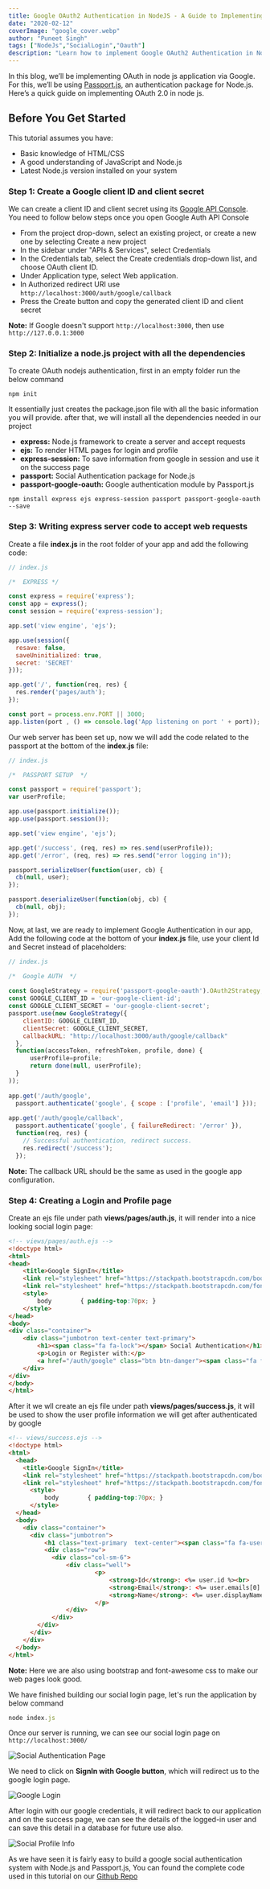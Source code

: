```yaml
---
title: Google OAuth2 Authentication in NodeJS - A Guide to Implementing OAuth in Node.js
date: "2020-02-12"
coverImage: "google_cover.webp"
author: "Puneet Singh"
tags: ["NodeJs","SocialLogin","Oauth"]
description: "Learn how to implement Google OAuth2 Authentication in NodeJS using Passport"
---
```


In this blog, we’ll be implementing  OAuth in node js application via Google. For this, we’ll be using [Passport.js](http://www.passportjs.org/), an authentication package for Node.js. Here’s a quick guide on implementing OAuth 2.0 in node js​. 

## Before You Get Started
This tutorial assumes you have:

*   Basic knowledge of HTML/CSS
*   A good understanding of JavaScript and Node.js
*   Latest Node.js version installed on your system

### Step 1: Create a Google client ID and client secret

We can create a client ID and client secret using its [Google API Console](https://console.developers.google.com/). You need to follow below steps once you open Google Auth API Console 

- From the project drop-down, select an existing project, or create a new one by selecting Create a new project
- In the sidebar under "APIs & Services", select Credentials
- In the Credentials tab, select the Create credentials drop-down list, and choose OAuth client ID.
- Under Application type, select Web application.
- In Authorized redirect URI use `http://localhost:3000/auth/google/callback`
- Press the Create button and copy the generated client ID and client secret

**Note:** If Google doesn't support `http://localhost:3000`, then use `http://127.0.0.1:3000`

### Step 2: Initialize a node.js project with all the dependencies

To create OAuth nodejs authentication, first in an empty folder run the below command

```
npm init
```
It essentially just creates the package.json file with all the basic information you will provide. after that, we will install all the dependencies needed in our project 


- **express:**  Node.js framework to create a server and accept requests
- **ejs:**  To render HTML pages for login and profile
- **express-session:**  To save information from google in session and use it on the success page
- **passport:** Social Authentication package for Node.js
- **passport-google-oauth:**  Google authentication module by Passport.js

```
npm install express ejs express-session passport passport-google-oauth --save
```


### Step 3: Writing express server code to accept web requests

Create a file **index.js** in the root folder of your app and add the following code: 


```javascript
// index.js

/*  EXPRESS */

const express = require('express');
const app = express();
const session = require('express-session');

app.set('view engine', 'ejs');

app.use(session({
  resave: false,
  saveUninitialized: true,
  secret: 'SECRET' 
}));

app.get('/', function(req, res) {
  res.render('pages/auth');
});

const port = process.env.PORT || 3000;
app.listen(port , () => console.log('App listening on port ' + port));
```

Our web server has been set up, now we will add the code related to the passport at the bottom of the **index.js** file:


```javascript
// index.js

/*  PASSPORT SETUP  */

const passport = require('passport');
var userProfile;

app.use(passport.initialize());
app.use(passport.session());

app.set('view engine', 'ejs');

app.get('/success', (req, res) => res.send(userProfile));
app.get('/error', (req, res) => res.send("error logging in"));

passport.serializeUser(function(user, cb) {
  cb(null, user);
});

passport.deserializeUser(function(obj, cb) {
  cb(null, obj);
});
```


Now, at last, we are ready to implement Google Authentication in our app, Add the following code at the bottom of your **index.js** file, use your client Id and Secret instead of placeholders:


```javascript
// index.js

/*  Google AUTH  */
 
const GoogleStrategy = require('passport-google-oauth').OAuth2Strategy;
const GOOGLE_CLIENT_ID = 'our-google-client-id';
const GOOGLE_CLIENT_SECRET = 'our-google-client-secret';
passport.use(new GoogleStrategy({
    clientID: GOOGLE_CLIENT_ID,
    clientSecret: GOOGLE_CLIENT_SECRET,
    callbackURL: "http://localhost:3000/auth/google/callback"
  },
  function(accessToken, refreshToken, profile, done) {
      userProfile=profile;
      return done(null, userProfile);
  }
));
 
app.get('/auth/google', 
  passport.authenticate('google', { scope : ['profile', 'email'] }));
 
app.get('/auth/google/callback', 
  passport.authenticate('google', { failureRedirect: '/error' }),
  function(req, res) {
    // Successful authentication, redirect success.
    res.redirect('/success');
  });

```
**Note:** The callback URL should be the same as used in the google app configuration.

### Step 4: Creating a Login and Profile page

Create an ejs file under path **views/pages/auth.js**, it will render into a nice looking social login page:

```html
<!-- views/pages/auth.ejs -->
<!doctype html>
<html>
<head>
    <title>Google SignIn</title>
    <link rel="stylesheet" href="https://stackpath.bootstrapcdn.com/bootstrap/4.4.1/css/bootstrap.min.css">
    <link rel="stylesheet" href="https://stackpath.bootstrapcdn.com/font-awesome/4.7.0/css/font-awesome.min.css">
    <style>
        body        { padding-top:70px; }
    </style>
</head>
<body>
<div class="container">
    <div class="jumbotron text-center text-primary">
        <h1><span class="fa fa-lock"></span> Social Authentication</h1>
        <p>Login or Register with:</p>
        <a href="/auth/google" class="btn btn-danger"><span class="fa fa-google"></span> SignIn with Google</a>
    </div>
</div>
</body>
</html> 
```

After it we wll create an ejs file under path **views/pages/success.js**, it will be used to show the user profile information we will get after authenticated by google

```html
<!-- views/success.ejs -->
<!doctype html>
<html>
  <head>
    <title>Google SignIn</title>
    <link rel="stylesheet" href="https://stackpath.bootstrapcdn.com/bootstrap/4.4.1/css/bootstrap.min.css"> <!-- load bootstrap css -->
    <link rel="stylesheet" href="https://stackpath.bootstrapcdn.com/font-awesome/4.7.0/css/font-awesome.min.css"> <!-- load fontawesome -->
      <style>
          body        { padding-top:70px; }
      </style>
  </head>
  <body>
    <div class="container">
      <div class="jumbotron">
          <h1 class="text-primary  text-center"><span class="fa fa-user"></span> Profile Information</h1>
          <div class="row">
            <div class="col-sm-6">
                <div class="well">
                        <p>
                            <strong>Id</strong>: <%= user.id %><br>
                            <strong>Email</strong>: <%= user.emails[0].value %><br>
                            <strong>Name</strong>: <%= user.displayName %>
                        </p>
                </div>
            </div>
        </div>
      </div>
    </div>
  </body>
</html> 
```
**Note:** Here we are also using bootstrap and font-awesome css to make our web pages look good. 



We have finished building our social login page, let's run the application by below command


```js
node index.js
```

Once our server is running, we can see our social login page on `http://localhost:3000/`

![Social Authentication Page](social_login.webp "Social Authentication Page")

We need to click on **SignIn with Google button**, which will redirect us to the google login page.

![Google Login](google_login.webp "Google Login")

After login with our google credentials, it will redirect back to our application and on the success page, we can see the details of the logged-in user and can save this detail in a database for future use also.

![Social Profile Info](profileinfo_google.webp "Social Profile Info")

As we have seen it is fairly easy to build a google social authentication system with Node.js and Passport.js, You can found the complete code used in this tutorial on our [Github Repo](https://github.com/LoginRadius/engineering-blog-samples/tree/master/NodeJs/GoogleAuthenticationPassport)